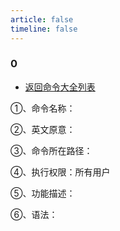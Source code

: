 ```yaml
---
article: false
timeline: false
---
```

### 0

- [返回命令大全列表](./command.md#)

①、命令名称：

②、英文原意：

③、命令所在路径：

④、执行权限：所有用户

⑤、功能描述：

⑥、语法：
